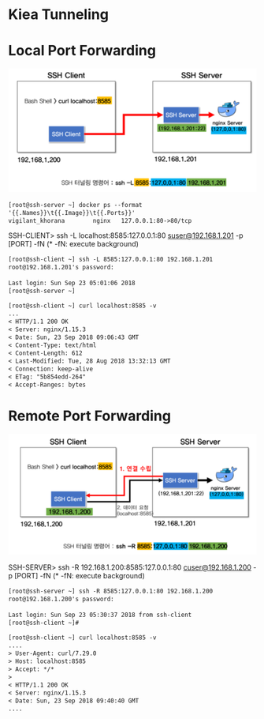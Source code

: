 # Kiea Tunneling

# Local Port Forwarding

![SSH Tunnel Local](./SSH_Tunnel_Local_20221026.png)

```
[root@ssh-server ~] docker ps --format '{{.Names}}\t{{.Image}}\t{{.Ports}}'
vigilant_khorana        nginx   127.0.0.1:80->80/tcp
```

SSH-CLIENT> ssh -L localhost:8585:127.0.0.1:80 suser@192.168.1.201 -p [PORT] -fN (* -fN: execute background)
```
[root@ssh-client ~] ssh -L 8585:127.0.0.1:80 192.168.1.201
root@192.168.1.201's password:

Last login: Sun Sep 23 05:01:06 2018
[root@ssh-server ~]
```

```
[root@ssh-client ~] curl localhost:8585 -v
...
< HTTP/1.1 200 OK
< Server: nginx/1.15.3
< Date: Sun, 23 Sep 2018 09:06:43 GMT
< Content-Type: text/html
< Content-Length: 612
< Last-Modified: Tue, 28 Aug 2018 13:32:13 GMT
< Connection: keep-alive
< ETag: "5b854edd-264"
< Accept-Ranges: bytes
```

# Remote Port Forwarding

![SSH Tunnel Remote](./SSH_Tunnel_Remote_20221026.png)

SSH-SERVER> ssh -R 192.168.1.200:8585:127.0.0.1:80 cuser@192.168.1.200 -p [PORT] -fN (* -fN: execute background)
```
[root@ssh-server ~] ssh -R 8585:127.0.0.1:80 192.168.1.200
root@192.168.1.200's password:

Last login: Sun Sep 23 05:30:37 2018 from ssh-client
[root@ssh-client ~]#
```

```
[root@ssh-client ~] curl localhost:8585 -v
....
> User-Agent: curl/7.29.0
> Host: localhost:8585
> Accept: */*
>
< HTTP/1.1 200 OK
< Server: nginx/1.15.3
< Date: Sun, 23 Sep 2018 09:40:40 GMT
....
```
